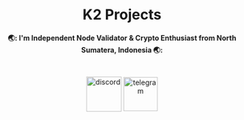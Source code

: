 <h1 align="center"> K2 Projects </h1>

<h4 align="center"> 🌏: I'm Independent Node Validator & Crypto Enthusiast from North Sumatera, Indonesia 🌏:</h1>

#
 <div align="center">
 
[<img align="center" src="https://user-images.githubusercontent.com/44331529/190991117-92cba33a-637c-4870-b652-34d255f87995.png" alt='discord' height='70'>](https://discordapp.com/users/420602120530821131) [<img align="center" src='https://user-images.githubusercontent.com/44331529/190991712-4d6212ff-3a9d-422d-8b33-739ac76c00d8.png' alt='telegram' height='68'>](https://t.me/koakley_nyk)
<br />
<br />
  </div>
</div>

#
<div align="center">

</div>
